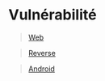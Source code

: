 # Vulnérabilité

> [Web](https://github.com/theoboulogne/Vuln/blob/main/Web.md)

> [Reverse](https://github.com/theoboulogne/Vuln/blob/main/Reverse.md)
 
> [Android](https://github.com/theoboulogne/Vuln/blob/main/Android.md)
